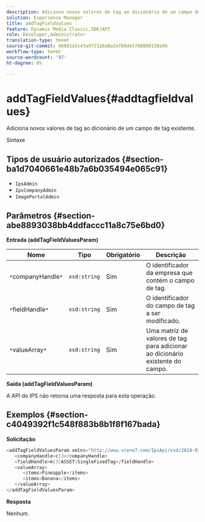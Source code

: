```yaml
---
description: Adiciona novos valores de tag ao dicionário de um campo de tag existente.
solution: Experience Manager
title: addTagFieldValues
feature: Dynamic Media Classic,SDK/API
role: Developer,Administrator
translation-type: tm+mt
source-git-commit: 469d1a5c43a972116a8a2efb0de5708800130a99
workflow-type: tm+mt
source-wordcount: '97'
ht-degree: 0%

---
```



# addTagFieldValues{#addtagfieldvalues}

Adiciona novos valores de tag ao dicionário de um campo de tag existente.

Sintaxe

## Tipos de usuário autorizados {#section-ba1d7040661e48b7a6b035494e065c91}

* `IpsAdmin`
* `IpsCompanyAdmin`
* `ImagePortalAdmin`

## Parâmetros {#section-abe8893038bb4ddfaccc11a8c75e6bd0}

**Entrada (addTagFieldValuesParam)**

| Nome | Tipo | Obrigatório | Descrição |
|---|---|---|---|
| `*`companyHandle`*` | `xsd:string` | Sim | O identificador da empresa que contém o campo de tag. |
| `*`fieldHandle`*` | `xsd:string` | Sim | O identificador do campo de tag a ser modificado. |
| `*`valueArray`*` | `xsd:string` | Sim | Uma matriz de valores de tag para adicionar ao dicionário existente do campo. |

**Saída (addTagFieldValuesParam)**

A API do IPS não retorna uma resposta para esta operação.

## Exemplos {#section-c4049392f1c548f883b8b1f8f167bada}

**Solicitação**

```java
<addTagFieldValuesParam xmlns="http://www.scene7.com/IpsApi/xsd/2010-01-31">
   <companyHandle>c|3</companyHandle>
   <fieldHandle>m|3|ASSET|SingleFixedTag</fieldHandle>
   <valueArray>
      <items>Pineapple</items>
      <items>Banana</items>
   </valueArray>
</addTagFieldValuesParam>
```

**Resposta**

Nenhum.
